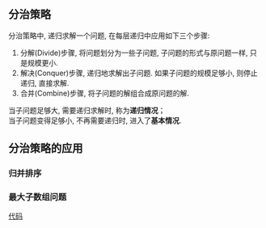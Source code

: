 ## 分治策略

分治策略中, 递归求解一个问题, 在每层递归中应用如下三个步骤:
1. 分解(Divide)步骤, 将问题划分为一些子问题, 子问题的形式与原问题一样, 只是规模更小.
2. 解决(Conquer)步骤, 递归地求解出子问题. 如果子问题的规模足够小, 则停止递归, 直接求解.
3. 合并(Combine)步骤, 将子问题的解组合成原问题的解.

当子问题足够大, 需要递归求解时, 称为**递归情况**；  
当子问题变得足够小, 不再需要递归时, 进入了**基本情况**.

## 分治策略的应用

### 归并排序

### 最大子数组问题

[代码](./code/max_sub_array.py)

